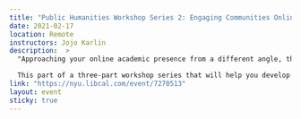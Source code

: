 ```yaml
---
title: "Public Humanities Workshop Series 2: Engaging Communities Online"
date: 2021-02-17
location: Remote
instructors: Jojo Karlin
description:  >
  "Approaching your online academic presence from a different angle, this workshop will look at the public your humanities scholarship engages. By identifying the larger ecosystem of audiences and user communities, we will then examine strategies for meeting and engaging your constituents where they are.

  This part of a three-part workshop series that will help you develop the digital skills needed to support your Public Humanities work. The workshops will help you cultivate your online presence as well as identifying strategies for engaging with audiences and communities relevant to your work. Each workshop will have two parts—a one-hour group session to introduce topics and tools, followed later in the week by a drop-in session to set up practical steps for moving forward. Students may sign up for just one or two workshops, although we hope you'll be able to join us for all three!"
link: "https://nyu.libcal.com/event/7270513"
layout: event
sticky: true
---
```

